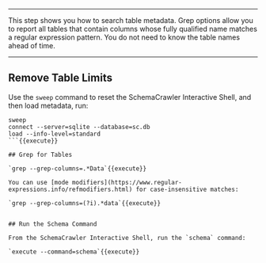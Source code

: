-----

This step shows you how to search table metadata. Grep options allow you 
to report all tables that contain columns whose fully qualified name 
matches a regular expression pattern. You do not need to know the table
names ahead of time.

-----

## Remove Table Limits

Use the `sweep` command to reset the SchemaCrawler Interactive Shell, and then load metadata, run:

```
sweep
connect --server=sqlite --database=sc.db
load --info-level=standard
```{{execute}}

## Grep for Tables

`grep --grep-columns=.*Data`{{execute}}

You can use [mode modifiers](https://www.regular-expressions.info/refmodifiers.html) for case-insensitive matches: 

`grep --grep-columns=(?i).*data`{{execute}}


## Run the Schema Command

From the SchemaCrawler Interactive Shell, run the `schema` command:

`execute --command=schema`{{execute}}
